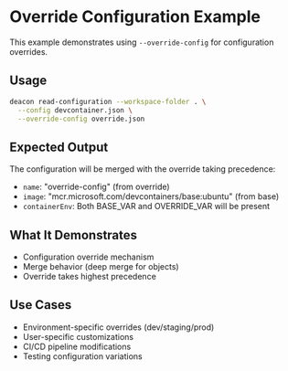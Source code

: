 # Override Configuration Example

This example demonstrates using `--override-config` for configuration overrides.

## Usage

```bash
deacon read-configuration --workspace-folder . \
  --config devcontainer.json \
  --override-config override.json
```

## Expected Output

The configuration will be merged with the override taking precedence:
- `name`: "override-config" (from override)
- `image`: "mcr.microsoft.com/devcontainers/base:ubuntu" (from base)
- `containerEnv`: Both BASE_VAR and OVERRIDE_VAR will be present

## What It Demonstrates

- Configuration override mechanism
- Merge behavior (deep merge for objects)
- Override takes highest precedence

## Use Cases

- Environment-specific overrides (dev/staging/prod)
- User-specific customizations
- CI/CD pipeline modifications
- Testing configuration variations
